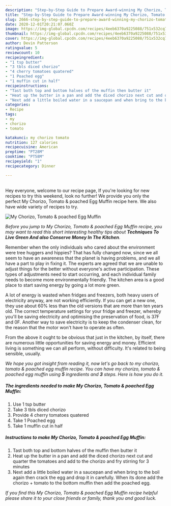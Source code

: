 ```yaml
---
description: "Step-by-Step Guide to Prepare Award-winning My Chorizo, Tomato &amp;amp; poached Egg Muffin"
title: "Step-by-Step Guide to Prepare Award-winning My Chorizo, Tomato &amp;amp; poached Egg Muffin"
slug: 2666-step-by-step-guide-to-prepare-award-winning-my-chorizo-tomato-and-amp-poached-egg-muffin
date: 2020-12-01T20:21:07.060Z
image: https://img-global.cpcdn.com/recipes/4eeb6370a9225088/751x532cq70/my-chorizo-tomato-poached-egg-muffin-recipe-main-photo.jpg
thumbnail: https://img-global.cpcdn.com/recipes/4eeb6370a9225088/751x532cq70/my-chorizo-tomato-poached-egg-muffin-recipe-main-photo.jpg
cover: https://img-global.cpcdn.com/recipes/4eeb6370a9225088/751x532cq70/my-chorizo-tomato-poached-egg-muffin-recipe-main-photo.jpg
author: Devin Patterson
ratingvalue: 5
reviewcount: 10
recipeingredient:
- "1 tsp butter"
- "3 tbls diced chorizo"
- "4 cherry tomatoes quatered"
- "1 Poached egg"
- "1 muffin cut in half"
recipeinstructions:
- "Tast both top and bottom halves of the muffin then butter it"
- "Heat up the butter in a pan and add the diced chorizo next cut and quarter the tomatoes and add to the chorizo and fry stirring for 3 minutes"
- "Next add a little boiled water in a saucepan and when bring to the boil again then crack the egg and drop it in carefully. When its done add the chorizo + tomato to the bottom muffin then add the poached egg."
categories:
- Recipe
tags:
- my
- chorizo
- tomato

katakunci: my chorizo tomato 
nutrition: 127 calories
recipecuisine: American
preptime: "PT28M"
cooktime: "PT58M"
recipeyield: "1"
recipecategory: Dinner

---
```

<br>
Hey everyone, welcome to our recipe page, If you're looking for new recipes to try this weekend, look no further! We provide you only the perfect My Chorizo, Tomato &amp; poached Egg Muffin recipe here. We also have wide variety of recipes to try.
<br>


![My Chorizo, Tomato &amp; poached Egg Muffin](https://img-global.cpcdn.com/recipes/4eeb6370a9225088/751x532cq70/my-chorizo-tomato-poached-egg-muffin-recipe-main-photo.jpg)

<i>Before you jump to My Chorizo, Tomato &amp; poached Egg Muffin recipe, you may want to read this short interesting healthy tips about 
<strong>Techniques To Live Green And also Conserve Money In The Kitchen</strong>.</i>
</br>

Remember when the only individuals who cared about the environment were tree huggers and hippies? That has fully changed now, since we all seem to have an awareness that the planet is having problems, and we all have a part to play in fixing it. The experts are agreed that we are unable to adjust things for the better without everyone's active participation. These types of adjustments need to start occurring, and each individual family needs to become more environmentally friendly. The kitchen area is a good place to start saving energy by going a lot more green.

A lot of energy is wasted when fridges and freezers, both heavy users of electricity anyway, are not working efficiently. If you can get a new one, they use about 60% less than the old versions that are more than ten years old. The correct temperature settings for your fridge and freezer, whereby you'll be saving electricity and optimising the preservation of food, is 37F and 0F. Another way to save electricity is to keep the condenser clean, for the reason that the motor won't have to operate as often.

From the above it ought to be obvious that just in the kitchen, by itself, there are numerous little opportunities for saving energy and money. Efficient living is something we can all perform, without difficulty. It's related to being sensible, usually.


<i>We hope you got insight from reading it, now let's go back to my chorizo, tomato &amp; poached egg muffin recipe. You can have my chorizo, tomato &amp; poached egg muffin using <strong>5</strong> ingredients and <strong>3</strong> steps. Here is how you do it.
</i>

##### The ingredients needed to make My Chorizo, Tomato &amp; poached Egg Muffin:

1. Use 1 tsp butter
1. Take 3 tbls diced chorizo
1. Provide 4 cherry tomatoes quatered
1. Take 1 Poached egg
1. Take 1 muffin cut in half


##### Instructions to make My Chorizo, Tomato &amp; poached Egg Muffin:

1. Tast both top and bottom halves of the muffin then butter it
1. Heat up the butter in a pan and add the diced chorizo next cut and quarter the tomatoes and add to the chorizo and fry stirring for 3 minutes
1. Next add a little boiled water in a saucepan and when bring to the boil again then crack the egg and drop it in carefully. When its done add the chorizo + tomato to the bottom muffin then add the poached egg.


<i>If you find this My Chorizo, Tomato &amp; poached Egg Muffin recipe helpful please share it to your close friends or family, thank you and good luck.</i>
